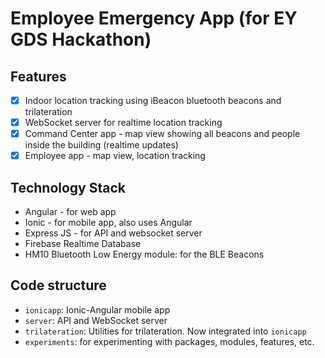 # Employee Emergency App (for EY GDS Hackathon)

## Features

 - [x] Indoor location tracking using iBeacon bluetooth beacons and trilateration
 - [x] WebSocket server for realtime location tracking
 - [x] Command Center app - map view showing all beacons and people inside the building (realtime updates)
 - [x] Employee app - map view, location tracking

## Technology Stack

 - Angular - for web app
 - Ionic - for mobile app, also uses Angular
 - Express JS - for API and websocket server
 - Firebase Realtime Database
 - HM10 Bluetooth Low Energy module: for the BLE Beacons

## Code structure

 - `ionicapp`: Ionic-Angular mobile app
 - `server`: API and WebSocket server
 - `trilateration`: Utilities for trilateration. Now integrated into `ionicapp`
 - `experiments`: for experimenting with packages, modules, features, etc.
